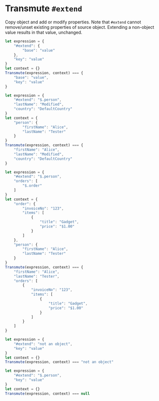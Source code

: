 # Transmute `#extend`

Copy object and add or modify properties. Note that `#extend` cannot remove/unset
existing properties of source object. Extending a non-object value results in that
value, unchanged.

```javascript
let expression = {
    "#extend": {
        "base": "value"
    },
    "key": "value"
}
let context = {}
Transmute(expression, context) === {
    "base": "value",
    "key": "value"
}
```

```javascript
let expression = {
    "#extend": "$.person",
    "lastName": "Modified",
    "country": "DefaultCountry"
}
let context = {
    "person": {
        "firstName": "Alice",
        "lastName": "Tester"
    }
}
Transmute(expression, context) === {
    "firstName": "Alice",
    "lastName": "Modified",
    "country": "DefaultCountry"
}
```

```javascript
let expression = {
    "#extend": "$.person",
    "orders": [
        "$.order"
    ]
}
let context = {
    "order": {
        "invoiceNo": "123",
        "items": [
            {
                "title": "Gadget",
                "price": "$1.00"
            }
        ]
    },
    "person": {
        "firstName": "Alice",
        "lastName": "Tester"
    }
}
Transmute(expression, context) === {
    "firstName": "Alice",
    "lastName": "Tester",
    "orders": [
        {
            "invoiceNo": "123",
            "items": [
                {
                    "title": "Gadget",
                    "price": "$1.00"
                }
            ]
        }
    ]
}
```

```javascript
let expression = {
    "#extend": "not an object",
    "key": "value"
}
let context = {}
Transmute(expression, context) === "not an object"
```

```javascript
let expression = {
    "#extend": "$.person",
    "key": "value"
}
let context = {}
Transmute(expression, context) === null
```
